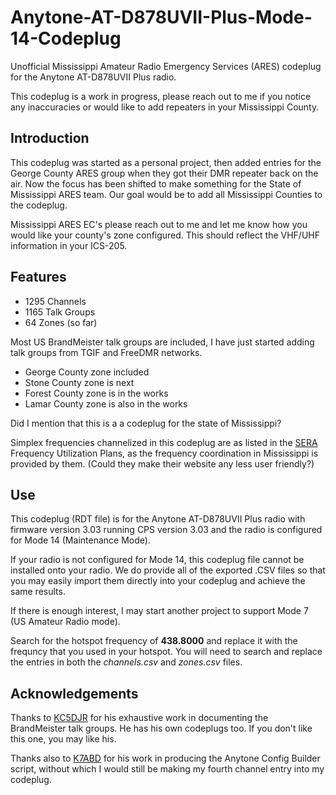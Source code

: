 # Anytone-AT-D878UVII-Plus-Mode-14-Codeplug

Unofficial Mississippi Amateur Radio Emergency Services (ARES) codeplug for the Anytone AT-D878UVII Plus radio.

This codeplug is a work in progress, please reach out to me if you notice any inaccuracies or would like to add repeaters in your Mississippi County.

## Introduction
This codeplug was started as a personal project, then added entries for the George County ARES group when they got their DMR repeater back on the air. Now the focus has been shifted to make something for the State of Mississippi ARES team. Our goal would be to add all Mississippi Counties to the codeplug.

Mississippi ARES EC's please reach out to me and let me know how you would like your county's zone configured. This should reflect the VHF/UHF information in your ICS-205.

## Features
 - 1295 Channels
 - 1165 Talk Groups
 - 64 Zones (so far)

Most US BrandMeister talk groups are included, I have just started adding talk groups from TGIF and FreeDMR networks.

 - George County zone included
 - Stone County zone is next
 - Forest County zone is in the works
 - Lamar County zone is also in the works

Did I mention that this is a a codeplug for the state of Mississippi?

Simplex frequencies channelized in this codeplug are as listed in the [SERA](https://sera.org/) Frequency Utilization Plans, as the frequency coordination in Mississippi is provided by them. (Could they make their website any less user friendly?)

## Use
This codeplug (RDT file) is for the Anytone AT-D878UVII Plus radio with firmware version 3.03 running CPS version 3.03 and the radio is configured for Mode 14 (Maintenance Mode).

If your radio is not configured for Mode 14, this codeplug file cannot be installed onto your radio. We do provide all of the exported .CSV files so that you may easily import them directly into your codeplug and achieve the same results.

If there is enough interest, I may start another project to support Mode 7 (US Amateur Radio mode).

Search for the hotspot frequency of **438.8000** and replace it with the frequncy that you used in your hotspot. You will need to search and replace the entries in both the *channels.csv* and *zones.csv* files.

## Acknowledgements
Thanks to [KC5DJR](https://docs.google.com/spreadsheets/d/1748U_gqH5I_LlhYrRuc8aT72tSeO-dq3/edit?rtpof=true&sd=true#gid=1402313308) for his exhaustive work in documenting the BrandMeister talk groups. He has his own codeplugs too. If you don't like this one, you may like his.

Thanks also to [K7ABD](https://github.com/K7ABD/anytone-config-builder) for his work in producing the Anytone Config Builder script, without which I would still be making my fourth channel entry into my codeplug.
